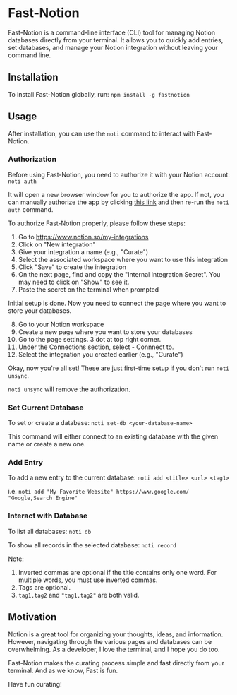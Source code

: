 # Fast-Notion

Fast-Notion is a command-line interface (CLI) tool for managing Notion databases directly from your terminal. It allows you to quickly add entries, set databases, and manage your Notion integration without leaving your command line.

## Installation

To install Fast-Notion globally, run: `npm install -g fastnotion`

## Usage

After installation, you can use the `noti` command to interact with Fast-Notion.

### Authorization

Before using Fast-Notion, you need to authorize it with your Notion account: `noti auth`

It will open a new browser window for you to authorize the app. If not, you can manually authorize the app by clicking [this link](https://www.notion.so/my-integrations) and then re-run the `noti auth` command.

To authorize Fast-Notion properly, please follow these steps:

1. Go to https://www.notion.so/my-integrations
2. Click on "New integration"
3. Give your integration a name (e.g., "Curate")
4. Select the associated workspace where you want to use this integration
5. Click "Save" to create the integration
6. On the next page, find and copy the "Internal Integration Secret". You may need to click on "Show" to see it.
7. Paste the secret on the terminal when prompted

Initial setup is done. Now you need to connect the page where you want to store your databases.

8. Go to your Notion workspace
9. Create a new page where you want to store your databases
10. Go to the page settings. 3 dot at top right corner.
11. Under the Connections section, select - Connnect to.
12. Select the integration you created earlier (e.g., "Curate")

Okay, now you're all set! These are just first-time setup if you don't run `noti unsync`.

`noti unsync` will remove the authorization.

### Set Current Database

To set or create a database: `noti set-db <your-database-name>`

This command will either connect to an existing database with the given name or create a new one.

### Add Entry

To add a new entry to the current database: `noti add <title> <url> <tag1>`

i.e. `noti add "My Favorite Website" https://www.google.com/ "Google,Search Engine"`

### Interact with Database

To list all databases: `noti db`

To show all records in the selected database: `noti record`

Note:

1. Inverted commas are optional if the title contains only one word. For multiple words, you must use inverted commas.
2. Tags are optional.
3. `tag1,tag2` and `"tag1,tag2"` are both valid.

## Motivation

Notion is a great tool for organizing your thoughts, ideas, and information.
However, navigating through the various pages and databases can be overwhelming. As a developer, I love the terminal, and I hope you do too.

Fast-Notion makes the curating process simple and fast directly from your terminal. And as we know, Fast is fun.

Have fun curating!
